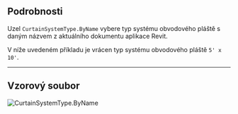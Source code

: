 ## Podrobnosti
Uzel `CurtainSystemType.ByName` vybere typ systému obvodového pláště s daným názvem z aktuálního dokumentu aplikace Revit.

V níže uvedeném příkladu je vrácen typ systému obvodového pláště `5' x 10'`.
___
## Vzorový soubor

![CurtainSystemType.ByName](./Revit.Elements.CurtainSystemType.ByName_img.jpg)
